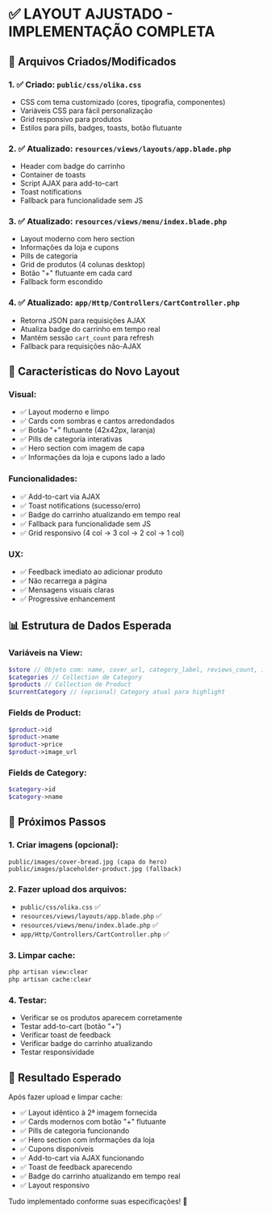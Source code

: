 # ✅ **LAYOUT AJUSTADO - IMPLEMENTAÇÃO COMPLETA**

## 🎯 **Arquivos Criados/Modificados**

### **1. ✅ Criado: `public/css/olika.css`**
- CSS com tema customizado (cores, tipografia, componentes)
- Variáveis CSS para fácil personalização
- Grid responsivo para produtos
- Estilos para pills, badges, toasts, botão flutuante

### **2. ✅ Atualizado: `resources/views/layouts/app.blade.php`**
- Header com badge do carrinho
- Container de toasts
- Script AJAX para add-to-cart
- Toast notifications
- Fallback para funcionalidade sem JS

### **3. ✅ Atualizado: `resources/views/menu/index.blade.php`**
- Layout moderno com hero section
- Informações da loja e cupons
- Pills de categoria
- Grid de produtos (4 colunas desktop)
- Botão "+" flutuante em cada card
- Fallback form escondido

### **4. ✅ Atualizado: `app/Http/Controllers/CartController.php`**
- Retorna JSON para requisições AJAX
- Atualiza badge do carrinho em tempo real
- Mantém sessão `cart_count` para refresh
- Fallback para requisições não-AJAX

## 🎨 **Características do Novo Layout**

### **Visual:**
- ✅ Layout moderno e limpo
- ✅ Cards com sombras e cantos arredondados
- ✅ Botão "+" flutuante (42x42px, laranja)
- ✅ Pills de categoria interativas
- ✅ Hero section com imagem de capa
- ✅ Informações da loja e cupons lado a lado

### **Funcionalidades:**
- ✅ Add-to-cart via AJAX
- ✅ Toast notifications (sucesso/erro)
- ✅ Badge do carrinho atualizando em tempo real
- ✅ Fallback para funcionalidade sem JS
- ✅ Grid responsivo (4 col → 3 col → 2 col → 1 col)

### **UX:**
- ✅ Feedback imediato ao adicionar produto
- ✅ Não recarrega a página
- ✅ Mensagens visuais claras
- ✅ Progressive enhancement

## 📊 **Estrutura de Dados Esperada**

### **Variáveis na View:**
```php
$store // Objeto com: name, cover_url, category_label, reviews_count, is_open, hours, address, phone, bio
$categories // Collection de Category
$products // Collection de Product
$currentCategory // (opcional) Category atual para highlight
```

### **Fields de Product:**
```php
$product->id
$product->name
$product->price
$product->image_url
```

### **Fields de Category:**
```php
$category->id
$category->name
```

## 🚀 **Próximos Passos**

### **1. Criar imagens (opcional):**
```
public/images/cover-bread.jpg (capa do hero)
public/images/placeholder-product.jpg (fallback)
```

### **2. Fazer upload dos arquivos:**
- `public/css/olika.css` ✅
- `resources/views/layouts/app.blade.php` ✅
- `resources/views/menu/index.blade.php` ✅
- `app/Http/Controllers/CartController.php` ✅

### **3. Limpar cache:**
```bash
php artisan view:clear
php artisan cache:clear
```

### **4. Testar:**
- Verificar se os produtos aparecem corretamente
- Testar add-to-cart (botão "+")
- Verificar toast de feedback
- Verificar badge do carrinho atualizando
- Testar responsividade

## 🎯 **Resultado Esperado**

Após fazer upload e limpar cache:

- ✅ Layout idêntico à 2ª imagem fornecida
- ✅ Cards modernos com botão "+" flutuante
- ✅ Pills de categoria funcionando
- ✅ Hero section com informações da loja
- ✅ Cupons disponíveis
- ✅ Add-to-cart via AJAX funcionando
- ✅ Toast de feedback aparecendo
- ✅ Badge do carrinho atualizando em tempo real
- ✅ Layout responsivo

Tudo implementado conforme suas especificações! 🚀
